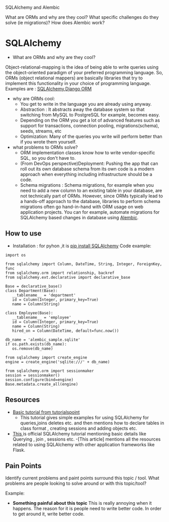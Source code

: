 SQLAlchemy and Alembic

What are ORMs and why are they cool?
What specific challenges do they solve (ie migrations)?
How does Alembic work?

# SQLAlchemy
- What are ORMs and why are they cool?

Object-relational-mapping is the idea of being able to write queries using the object-oriented paradigm of your preferred programming language. So, ORMs (object relational mappers) are basically libraries that try to implement this functionality in your choice of programming language. Examples are : [SQLAlchemy](https://www.sqlalchemy.org/),[Django ORM](https://www.fullstackpython.com/django-orm.html)
   - why are ORMs cool: 
     - You get to write in the language you are already using anyway.
     - Abstraction : It abstracts away the database system so that switching from MySQL to PostgreSQL for example, becomes easy.
     - Depending on the ORM you get a lot of advanced features such as support for transactions, connection pooling, migrations(schema), seeds, streams, etc
     - Optimization: Many of the queries you write will perform better than if you wrote them yourself.
   - what problems to ORMs solve?
     - ORM implementation classes know how to write vendor-specific SQL, so you don't have to.
     - (From DevOps perspective)Deployment: Pushing the app that can roll out its own database schema from its own code is a modern approach when everything including infrastructure should be a code.
     - Schema migrations : 
Schema migrations, for example when you need to add a new column to an existing table in your database, are not technically part of ORMs. However, since ORMs typically lead to a hands-off approach to the database, libraries to perform schema migrations often go hand-in-hand with ORM usage on web application projects. You can for example, automate migrations for SQLAlchemy based changes in database using [Alembic](https://alembic.sqlalchemy.org/en/latest/).
   

 



## How to use 
- Installation : for pyhon ,it is [pip install SQLAlchemy](https://pypi.org/project/SQLAlchemy/)
 Code example:
 ```
import os
 
from sqlalchemy import Column, DateTime, String, Integer, ForeignKey, func
from sqlalchemy.orm import relationship, backref
from sqlalchemy.ext.declarative import declarative_base

Base = declarative_base()
class Department(Base):
    __tablename__ = 'department'
    id = Column(Integer, primary_key=True)
    name = Column(String)
    
class Employee(Base):
    __tablename__ = 'employee'
    id = Column(Integer, primary_key=True)
    name = Column(String)
    hired_on = Column(DateTime, default=func.now())
    
db_name = 'alembic_sample.sqlite'
if os.path.exists(db_name):
    os.remove(db_name)
 
from sqlalchemy import create_engine
engine = create_engine('sqlite:///' + db_name)
 
from sqlalchemy.orm import sessionmaker
session = sessionmaker()
session.configure(bind=engine)
Base.metadata.create_all(engine)
```


## Resources 


- [Basic tutorial from tutorialspoint](https://www.tutorialspoint.com/sqlalchemy/sqlalchemy_introduction.htm)
    - This tutorial gives simple examples for using SQLAlchemy for queries,joins deletes etc. and then mentions how to declare tables in class format , creating sessions and adding objects etc.
- [This ](https://docs.sqlalchemy.org/en/13/orm/tutorial.html)is official SQLAlchemy tutorial mentioning basic details like Querying , join , sessions etc.
-[This article] mentions all the resources related to using SQLAlchemy with other application frameworks like Flask.


## Pain Points 
Identify current problems and paint points surround this topic / tool. What problems are people looking to solve around or with this topic/tool?

Example:
- **Something painful about this topic**
This is really annoying when it happens.  The reason for it is people need to write better code.  In order to get around it, write better code.



